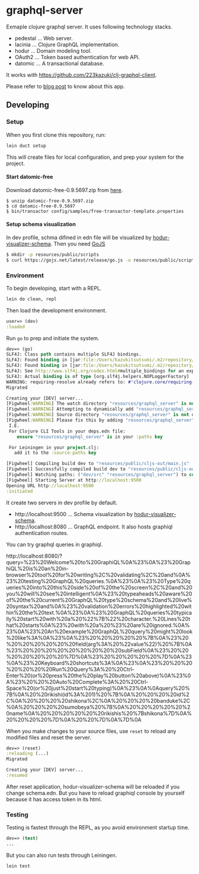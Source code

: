 # graphql-server

Exmaple clojure graphql server. It uses following technology stacks.

* pedestal ... Web server.
* lacinia ... Clojure GraphQL implementation.
* hodur ... Domain modeling tool.
* OAuth2 ... Token based authentication for web API.
* datomic ... A transactional database.

It works with https://github.com/223kazuki/clj-graphql-client.

Please refer to [blog post](https://223kazuki.github.io/lacinia-app-tips.html) to know about this app.

## Developing

### Setup

When you first clone this repository, run:

```sh
lein duct setup
```

This will create files for local configuration, and prep your system
for the project.

#### Start datomic-free

Download datomic-free-0.9.5697.zip from [here](https://my.datomic.com/downloads/free).

```
$ unzip datomic-free-0.9.5697.zip
$ cd datomic-free-0.9.5697
$ bin/transactor config/samples/free-transactor-template.properties
```

#### Setup schema visualization

In dev profile, schma difined in edn file will be visualized by [hodur-visualizer-schema](https://github.com/luchiniatwork/hodur-visualizer-schema).
Then you need [GoJS](https://gojs.net/latest/index.html)

```sh
$ mkdir -p resources/public/scripts
$ curl https://gojs.net/latest/release/go.js -o resources/public/scripts/go.js
```

### Environment

To begin developing, start with a REPL.

```sh
lein do clean, repl
```

Then load the development environment.

```clojure
user=> (dev)
:loaded
```

Run `go` to prep and initiate the system.

```clojure
dev=> (go)
SLF4J: Class path contains multiple SLF4J bindings.
SLF4J: Found binding in [jar:file:/Users/kazukitsutsumi/.m2/repository/org/slf4j/slf4j-nop/1.7.25/slf4j-nop-1.7.25.jar!/org/slf4j/impl/StaticLoggerBinder.class]
SLF4J: Found binding in [jar:file:/Users/kazukitsutsumi/.m2/repository/ch/qos/logback/logback-classic/1.2.3/logback-classic-1.2.3.jar!/org/slf4j/impl/StaticLoggerBinder.class]
SLF4J: See http://www.slf4j.org/codes.html#multiple_bindings for an explanation.
SLF4J: Actual binding is of type [org.slf4j.helpers.NOPLoggerFactory]
WARNING: requiring-resolve already refers to: #'clojure.core/requiring-resolve in namespace: datomic.common, being replaced by: #'datomic.common/requiring-resolve
Migrated

Creating your [DEV] server...
[Figwheel:WARNING] The watch directory "resources/graphql_server" is not the classpath! A watch directory is must on the classpath and point to the root directory of your namespace source tree. A general all encompassing watch directory will not work.
[Figwheel:WARNING] Attempting to dynamically add "resources/graphql_server" to classpath!
[Figwheel:WARNING] Source directory "resources/graphql_server" is not on the classpath
[Figwheel:WARNING] Please fix this by adding "resources/graphql_server" to your classpath
 I.E.
 For Clojure CLI Tools in your deps.edn file:
    ensure "resources/graphql_server" is in your :paths key

 For Leiningen in your project.clj:
   add it to the :source-paths key

[Figwheel] Compiling build dev to "resources/public/cljs-out/main.js"
[Figwheel] Successfully compiled build dev to "resources/public/cljs-out/main.js" in 17.441 seconds.
[Figwheel] Watching paths: ("dev/src" "resources/graphql_server") to compile build - dev
[Figwheel] Starting Server at http://localhost:9500
Opening URL http://localhost:9500
:initiated
```

It create two servers in dev profile by default.

* http://localhost:9500 ... Schema visualization by [hodur-visualizer-schema](https://github.com/luchiniatwork/hodur-visualizer-schema).
* http://localhost:8080 ... GraphQL endpoint. It also hosts graphiql authentication routes.

You can try graphql queries in graphiql.

http://localhost:8080/?query=%23%20Welcome%20to%20GraphiQL%0A%23%0A%23%20GraphiQL%20is%20an%20in-browser%20tool%20for%20writing%2C%20validating%2C%20and%0A%23%20testing%20GraphQL%20queries.%0A%23%0A%23%20Type%20queries%20into%20this%20side%20of%20the%20screen%2C%20and%20you%20will%20see%20intelligent%0A%23%20typeaheads%20aware%20of%20the%20current%20GraphQL%20type%20schema%20and%20live%20syntax%20and%0A%23%20validation%20errors%20highlighted%20within%20the%20text.%0A%23%0A%23%20GraphQL%20queries%20typically%20start%20with%20a%20%22%7B%22%20character.%20Lines%20that%20starts%0A%23%20with%20a%20%23%20are%20ignored.%0A%23%0A%23%20An%20example%20GraphQL%20query%20might%20look%20like%3A%0A%23%0A%23%20%20%20%20%20%7B%0A%23%20%20%20%20%20%20%20field(arg%3A%20%22value%22)%20%7B%0A%23%20%20%20%20%20%20%20%20%20subField%0A%23%20%20%20%20%20%20%20%7D%0A%23%20%20%20%20%20%7D%0A%23%0A%23%20Keyboard%20shortcuts%3A%0A%23%0A%23%20%20%20%20%20%20%20Run%20Query%3A%20%20Ctrl-Enter%20(or%20press%20the%20play%20button%20above)%0A%23%0A%23%20%20%20Auto%20Complete%3A%20%20Ctrl-Space%20(or%20just%20start%20typing)%0A%23%0A%0Aquery%20%7B%0A%20%20rikishi(id%3A%201)%20%7B%0A%20%20%20%20id%2C%0A%20%20%20%20shikona%2C%0A%20%20%20%20banduke%2C%0A%20%20%20%20sumobeya%20%7B%0A%20%20%20%20%20%20name%0A%20%20%20%20%20%20rikishis%20%7Bshikona%7D%0A%20%20%20%20%7D%0A%20%20%7D%0A%7D%0A

When you make changes to your source files, use `reset` to reload any
modified files and reset the server.

```clojure
dev=> (reset)
:reloading (...)
Migrated

Creating your [DEV] server...
:resumed
```

After reset application, hodur-visualizer-schema will be reloaded if you change schema.edn.
But you have to reload graphiql console by yourself because it has access token in its html.

### Testing

Testing is fastest through the REPL, as you avoid environment startup time.

```clojure
dev=> (test)
...
```

But you can also run tests through Leiningen.

```sh
lein test
```
